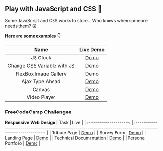 ## Play with JavaScript and CSS :100:

Some JavaScript and CSS works to store... Who knows when someone needs them? :stuck_out_tongue_closed_eyes:

**Here are some examples** :point_down:

|            Name             |                                               Live Demo                                                |
| :-------------------------: | :----------------------------------------------------------------------------------------------------: |
|          JS Clock           |        [Demo](https://zubayerhimel.github.io/play-with-js-and-css/JavaScript/Clock/index.html)         |
| Change CSS Variable with JS |    [Demo](https://zubayerhimel.github.io/play-with-js-and-css/JavaScript/CSS_Variables/index.html)     |
|    FlexBox Image Gallery    | [Demo](https://zubayerhimel.github.io/play-with-js-and-css/JavaScript/FlexBox_ImageGallery/index.html) |
|       Ajax Type Ahead       |    [Demo](https://zubayerhimel.github.io/play-with-js-and-css/JavaScript/AjaxType_Ahead/index.html)    |
|           Canvas            |        [Demo](https://zubayerhimel.github.io/play-with-js-and-css/JavaScript/Canvas/index.html)        |
|        Video Player         |     [Demo](https://zubayerhimel.github.io/play-with-js-and-css/JavaScript/VideoPlayer/index.html)      |


### FreeCodeCamp Challenges

**Responsive Web Design**
|          Task           |                                                      Live                                                       |
| :---------------------: | :-------------------------------------------------------------------------------------------------------------: |
|      Tribute Page       |     [Demo](https://zubayerhimel.github.io/play-with-js-and-css/freecodecamp/tribute-page/tribute_page.html)     |
|       Survey Form       |      [Demo](https://zubayerhimel.github.io/play-with-js-and-css/freecodecamp/survey_form/survey_form.html)      |
|      Landing Page       | [Demo](https://zubayerhimel.github.io/play-with-js-and-css/freecodecamp/landing_page/product_landing_page.html) |
| Technical Documentation |   [Demo](https://zubayerhimel.github.io/play-with-js-and-css/freecodecamp/technical_documentation/index.html)   |
|   Personal Portfolio    |     [Demo](https://zubayerhimel.github.io/play-with-js-and-css/freecodecamp/personal_portfolio/index.html)      |